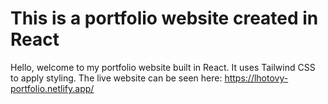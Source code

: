 # This is a portfolio website created in React

Hello, welcome to my portfolio website built in React. It uses Tailwind CSS to apply styling. The live website can be seen here: https://lhotovy-portfolio.netlify.app/